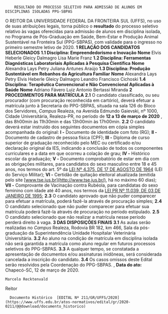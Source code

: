         RESULTADO DO PROCESSO SELETIVO PARA ADMISSÃO DE ALUNOS EM DISCIPLINAS ISOLADAS PPG-SBPAS  

 O REITOR DA UNIVERSIDADE FEDERAL DA FRONTEIRA SUL (UFFS), no uso de suas atribuições legais, torna público o **resultado** do processo seletivo relativo às vagas oferecidas para admissão de alunos em disciplina isolada, no Programa de Pós-Graduação em Saúde, Bem-Estar e Produção Animal Sustentável na Fronteira Sul (PPG-SBPAS), com validade para o ingresso no primeiro semestre letivo de 2020.     **1 RELAÇÃO DOS CANDIDATOS SELECIONADOS**   **1.1 Disciplina: Empreendedorismo e Inovação**      **Nome**      Elvis Heberle     Gleicy Dalmagro     Lisa Marie Franz     **1.2 Disciplina: Ferramentas Diagnósticas Laboratoriais Aplicadas à Pesquisa Científica**      **Nome**      Alexandra Lays Petry     Juliana Antunes Araújo     **1.3 Disciplina: Produção Sustentável em Rebanhos da Agricultura Familiar**      **Nome**      Alexandra Lays Petry     Elvis Heberle     Gleicy Dalmagro     Leandro Francisco Cichoski     **1.4 Disciplina: Terapêutica Convencional e Não Convencional Aplicadas à Saúde**      **Nome**      Adriano Fávero     Luiz Antonio Bertassi Miranda        **2 PROCEDIMENTOS PARA MATRÍCULA**   **2.1**  O candidato classificado, ou seu procurador (com procuração reconhecida em cartório), deverá efetuar a matrícula junto à Secretaria do PPG-SBPAS, situada na sala 126 do Bloco dos Servidores, *Campus*  Realeza, na Avenida Edmundo Gaievski, nº 1000, Cidade Universitária, Realeza-PR, no período de **12 a 13 de março de 2020** , das 8h00min às 11h30min e das 13h00min às 17h00min.  **2.2**  O candidato deverá estar instruído dos seguintes documentos em cópia simples acompanhada do original:  **I -**  Documento de identidade com foto (RG);  **II -**  Documento de cadastro de pessoa física (CPF);  **III -**  Diploma de curso superior de graduação reconhecido pelo MEC ou certificado e/ou declaração original da IES, indicando a conclusão de todos os componentes curriculares e a data em que ocorreu a colação de grau;  **IV -**  Histórico escolar da graduação;  **V -**  Documento comprobatório de estar em dia com as obrigações militares, para candidatos do sexo masculino entre 18 e 45 anos, nos termos do art. 5º da [LEI Nº 4.375, DE 17 DE AGOSTO DE 1964](http://www.planalto.gov.br/ccivil_03/LEIS/L4375.htm) (LEI do Serviço Militar);  **VI -**  Certidão de quitação eleitoral atualizada (emitida pelo site [www.tse.jus.br](http://www.tse.jus.br/), há no máximo 60 dias);  **VII -**  Comprovante de Vacinação contra Rubéola, para candidatas do sexo feminino com idade até 40 anos, nos termos da [LEI PR Nº 11.039, DE 03 DE JANEIRO DE 1995](http://www.crianca.mppr.mp.br/pagina-17.html);  **2.3**  O candidato aprovado que não puder comparecer para efetuar a matrícula, poderá fazê-la através de procuração simples;  **2.4** O candidato selecionado que não puder comparecer para efetuar sua matrícula poderá fazê-la através de procuração no período estipulado.  **2.5** O candidato selecionado que não realizar a matrícula nesse período perderá direito à vaga.     **3 DAS DISPOSIÇÕES FINAIS**   **3.1**  As aulas serão realizadas no *Campus*  Realeza, Rodovia BR 182, km 466, Sala da pós-graduação da Superintendência Unidade Hospitalar Veterinária Universitária.  **3.2**  Ao aluno na condição de matrícula em disciplina isolada não será garantida a matrícula como aluno regular em futuros processos seletivos do PPG-SBPAS.  **3.3**  A qualquer tempo, se constatada a apresentação de documentos e/ou assinaturas inidôneas, será considerada cancelada a inscrição do candidato.  **3.4**  Os casos omissos deste Edital serão resolvidos pela Coordenação do PPG-SBPAS.   ,    **Data do ato:** Chapecó-SC, 12 de março de 2020.   
 

    Marcelo Recktenvald   
 Reitor 

      Documento Histórico  [EDITAL Nº 211/GR/UFFS/2020](https://www.uffs.edu.br/atos-normativos/edital/gr/2020-0211/@@download/documento_historico)     
      